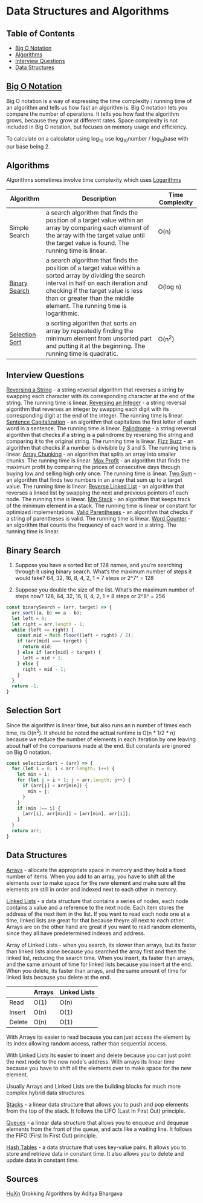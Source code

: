 # Data Structures and Algorithms

## Table of Contents

- [Big O Notation](#big-o-notation)
- [Algorithms](#algorithms)
- [Interview Questions](#interview-questions)
- [Data Structures](#data-structures)

## [Big O Notation](<Big O Notation.md>)

Big O notation is a way of expressing the time complexity / running time of an algorithm and tells us how fast an algorithm is. Big O notation lets you compare the number of operations. It tells you how fast the algorithm grows, because they grow at different rates. Space complexity is not included in Big O notation, but focuses on memory usage and efficiency. 

To calculate on a calculator using log<sub>10</sub> use log<sub>10</sub>number / log<sub>10</sub>base with our base being 2. 

## Algorithms
Algorithms sometimes involve time complexity which uses [Logarithms](Logarithms.md)

| Algorithm | Description | Time Complexity |
| --- | --- | --- |
| Simple Search | a search algorithm that finds the position of a target value within an array by comparing each element of the array with the target value until the target value is found. The running time is linear.| O(n) |
| [Binary Search](#binary-search) | a search algorithm that finds the position of a target value within a sorted array by dividing the search interval in half on each iteration and checking if the target value is less than or greater than the middle element. The running time is logarithmic. | O(log n) |
| [Selection Sort](#selection-sort) | a sorting algorithm that sorts an array by repeatedly finding the minimum element from unsorted part and putting it at the beginning. The running time is quadratic. | O(n<sup>2</sup>) |


## Interview Questions
[Reversing a String](<Reverse String.md>) - a string reversal algorithm that reverses a string by swapping each character with its corresponding character at the end of the string. The running time is linear.
[Reversing an Integer](<Reverse Integer.md>) - a string reversal algorithm that reverses an integer by swapping each digit with its corresponding digit at the end of the integer. The running time is linear.
[Sentence Capitalization](<Sentence Capitalization.md>) - an algorithm that capitalizes the first letter of each word in a sentence. The running time is linear. 
[Palindrome](Palindrome.md) - a string reversal algorithm that checks if a string is a palindrome by reversing the string and comparing it to the original string. The running time is linear. 
[Fizz Buzz](<Fizz Buzz.md>) - an algorithm that checks if a number is divisible by 3 and 5. The running time is linear. 
[Array Chunking](<Array Chunking.md>) - an algorithm that splits an array into smaller chunks. The running time is linear. 
[Max Profit](<Max Profit.md>) - an algorithm that finds the maximum profit by comparing the prices of consecutive days through buying low and selling high only once. The running time is linear. 
[Two Sum](<Two Sum.md>) - an algorithm that finds two numbers in an array that sum up to a target value. The running time is linear. 
[Reverse Linked List](<Linked Lists.md>) - an algorithm that reverses a linked list by swapping the next and previous pointers of each node. The running time is linear.
[Min Stack](Stacks.md) - an algorithm that keeps track of the minimum element in a stack. The running time is linear or constant for optimized implementations.
[Valid Parentheses](<Valid Parentheses>) - an algorithm that checks if a string of parentheses is valid. The running time is linear.
[Word Counter](<Word Counter>) - an algorithm that counts the frequency of each word in a string. The running time is linear.


## Binary Search

1. Suppose you have a sorted list of 128 names, and you’re searching
through it using binary search. What’s the maximum number of
steps it would take? 64, 32, 16, 8, 4, 2, 1 = 7 steps or 2^7^ = 128

2. Suppose you double the size of the list. What’s the maximum
number of steps now? 128, 64, 32, 16, 8, 4, 2, 1 = 8 steps or 2^8^ = 256


```js
const binarySearch = (arr, target) => {
  arr.sort((a, b) => a - b);
  let left = 0;
  let right = arr.length - 1;
  while (left <= right) {
    const mid = Math.floor((left + right) / 2);
    if (arr[mid] === target) {
      return mid;
    } else if (arr[mid] < target) {
      left = mid + 1;
    } else {
      right = mid - 1;
    }
  }
  return -1;
}
```

## Selection Sort 

Since the algorithm is linear time, but also runs an n number of times each time, its O(n<sup>2</sup>). It should be noted the actual runtime is O(n * 1/2 * n) because we reduce the number of elements in each iteration by one leaving about half of the comparisons made at the end. But constants are ignored on Big O notation. 

```js
const selectionSort = (arr) => {
  for (let i = 0; i < arr.length; i++) {
    let min = i;
    for (let j = i + 1; j < arr.length; j++) {
      if (arr[j] < arr[min]) {
        min = j;
      }
    }
    if (min !== i) {
      [arr[i], arr[min]] = [arr[min], arr[i]];
    }
  }
  return arr;
}
``` 

## Data Structures

[Arrays](Arrays.md) - allocate the appropriate space in memory and they hold a fixed number of items. When you add to an array, you have to shift all the elements over to make space for the new element and make sure all the elements are still in order and indexed next to each other in memory. 

[Linked Lists](<Linked Lists.md>) - a data structure that contains a series of nodes, each node contains a value and a reference to the next node. Each item stores the address of the next item in the list. If you want to read each node one at a time, linked lists are great for that because theyre all next to each other. Arrays are on the other hand are great if you want to read random elements, since they all have predetermined indexes and address.

Array of Linked Lists - when you search, its slower than arrays, but its faster than linked lists alone because you searched the array first and then the linked list, reducing the search time. When you insert, its faster than arrays, and the same amount of time for linked lists because you insert at the end. When you delete, its faster than arrays, and the same amount of time for linked lists because you delete at the end.

| | Arrays | Linked Lists |
| --- | --- | --- |
| Read | O(1) | O(n) |
| Insert | O(n) | O(1) |
| Delete | O(n) | O(1) |

With Arrays its easier to read because you can just access the element by its index allowing random access, rather than sequential access.

With Linked Lists its easier to insert and delete because you can just point the next node to the new node's address. With arrays its linear time because you have to shift all the elements over to make space for the new element.

Usually Arrays and Linked Lists are the building blocks for much more complex hybrid data structures. 

[Stacks](Stacks.md) - a linear data structure that allows you to push and pop elements from the top of the stack. It follows the LIFO (Last In First Out) principle.

[Queues](Queues.md) - a linear data structure that allows you to enqueue and dequeue elements from the front of the queue, and acts like a waiting line. It follows the FIFO (First In First Out) principle.

[Hash Tables](<Hash Tables.md>) - a data structure that uses key-value pairs. It allows you to store and retrieve data in constant time. It also allows you to delete and update data in constant time.
## Sources

[HuXn](https://www.youtube.com/watch?v=wBtPGnVnA9g)
Grokking Algorithms by Aditya Bhargava



